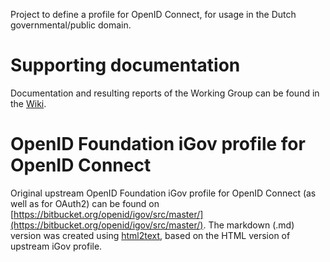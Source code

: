 Project to define a profile for OpenID Connect, for usage in the Dutch governmental/public domain.

# Supporting documentation
Documentation and resulting reports of the Working Group can be found in the [Wiki](https://gitlab.com/logius/oidc/-/wikis/Verslaglegging-werkgroep).

# OpenID Foundation iGov profile for OpenID Connect
Original upstream OpenID Foundation iGov profile for OpenID Connect (as well as for OAuth2) can be found on [https://bitbucket.org/openid/igov/src/master/](https://bitbucket.org/openid/igov/src/master/).
The markdown (.md) version was created using [html2text](https://alir3z4.github.io/html2text), based on the HTML version of upstream iGov profile.
